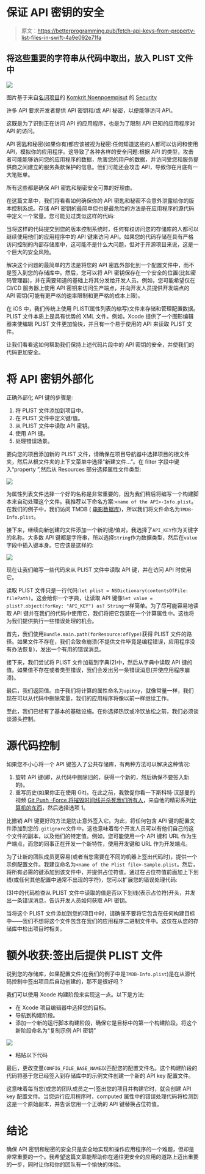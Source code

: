 # 保证 API 密钥的安全

> 原文：<https://betterprogramming.pub/fetch-api-keys-from-property-list-files-in-swift-4a9e092e71fa>

## 将这些重要的字符串从代码中取出，放入 PLIST 文件中

![](img/bf6f8f1b2f2adad38ed9a0503082222b.png)

图片基于来自[名词项目](https://thenounproject.com/)的 [Komkrit Noenpoempisut](https://thenounproject.com/itim2101/) 的 [Security](https://thenounproject.com/search/?q=key&i=3476538)

许多 API 要求开发者提供 API 密钥和/或 API 秘密，以便能够访问 API。

这既是为了识别正在访问 API 的应用程序，也是为了限制 API 已知的应用程序对 API 的访问。

API 密匙和秘密(如果你有)都应该被视为秘密:任何知道这些的人都可以访问和使用 API，模拟你的应用程序。这导致了各种各样的安全问题:根据 API 的类型，攻击者可能能够访问您的应用程序的数据，危害您的用户的数据，并访问受您和服务提供商之间建立的服务条款保护的信息。他们可能还会攻击 API，导致你在月底有一大笔账单。

所有这些都是确保 API 密匙和秘密安全可靠的好理由。

在这篇文章中，我们将看看如何确保你的 API 密匙和秘密不会意外泄露给你的版本控制系统。存储 API 密钥的最简单但也是最危险的方法是在应用程序的源代码中定义一个常量。您可能见过类似这样的代码:

当将这样的代码提交到您的版本控制系统时，任何有权访问您的存储库的人都可以继续使用他们的应用程序中的 API 键来访问 API。如果您的代码存储在具有严格访问控制的内部存储库中，这可能不是什么大问题，但对于开源项目来说，这是一个巨大的安全风险。

解决这个问题的最简单的方法是将您的 API 密匙外部化到一个配置文件中，而不是签入到您的存储库中。然后，您可以将 API 密钥保存在一个安全的位置(比如密码管理器)，并在需要知道的基础上将其分发给开发人员。例如，您可能希望仅在 CI/CD 服务器上使用 API 密钥来访问生产端点，并向开发人员提供开发端点的 API 密钥(可能有更严格的速率限制和更严格的成本上限)。

在 iOS 中，我们传统上使用 PLIST(属性列表的缩写)文件来存储和管理配置数据。PLIST 文件本质上是具有优势的 XML 文件。例如，Xcode 提供了一个图形编辑器来使编辑 PLIST 文件更加愉快，并且有一个易于使用的 API 来读取 PLIST 文件。

让我们看看这如何帮助我们保持上述代码片段中的 API 密钥的安全，并使我们的代码更加安全。

# 将 API 密钥外部化

正确外部化 API 键的步骤是:

1.  将 PLIST 文件添加到项目中。
2.  在 PLIST 文件中定义键/值。
3.  从 PLIST 文件中读取 API 密钥。
4.  使用 API 键。
5.  处理错误场景。

要向您的项目添加新的 PLIST 文件，请确保在项目导航器中选择项目的根文件夹，然后从根文件夹的上下文菜单中选择“新建文件…”。在 filter 字段中键入“property ”,然后从 Resources 部分选择属性文件类型:

![](img/ec8a55135ef1ec8c7d30bc1317b69fc4.png)

为属性列表文件选择一个好的名称是非常重要的，因为我们稍后将编写一个构建脚本来自动处理这个文件。我推荐以下命名方案:`<name of the API>-Info.plist`。在我们的例子中，我们访问 TMDB ( [电影数据库](https://www.themoviedb.org/))，所以我们将文件命名为`TMDB-Info.plist`。

接下来，继续向新创建的文件添加一个新的键/值对。我选择了`API_KEY`作为关键字的名称。大多数 API 键都是字符串，所以选择`String`作为数据类型，然后在`value`字段中插入键本身。它应该是这样的:

![](img/aa1e955c785739aba524a6110111f58d.png)

现在让我们编写一些代码来从 PLIST 文件中读取 API 键，并在访问 API 时使用它。

读取 PLIST 文件只是一行代码:`let plist = NSDictionary(contentsOfFile: filePath)`。这会给你一个字典，让读取 API 键像`let value = plist?.object(forKey: "API_KEY") as? String`一样简单。为了尽可能容易地读取 API 键并在我们的代码中使用它，我们将把它包装在一个计算属性中。这也将为我们提供执行一些错误处理的机会。

首先，我们使用`Bundle.main.path(forResource:ofType)`获得 PLIST 文件的路径。如果文件不存在，我们会致命崩溃(不提供文件毕竟是编程错误，应用程序没有办法恢复)，发出一个有用的错误消息。

接下来，我们尝试将 PLIST 文件加载到字典(2)中，然后从字典中读取 API 键的值。如果值不存在或者类型错误，我们会发出另一条错误消息(并使应用程序崩溃)。

最后，我们返回值。由于我们将计算的属性命名为`apiKey`，就像常量一样，我们现在可以从代码中删除常量，我们的应用程序将像以前一样继续工作。

至此，我们已经有了基本的基础设施。在你选择热饮或冷饮放松之前，我们必须谈谈源头控制。

# 源代码控制

如果您不小心将一个 API 键签入了公共存储库，有两种方法可以解决这种情况:

1.  旋转 API 键(即，从代码中删除旧的，获得一个新的，然后确保不要签入新的)。
2.  重写历史(如果你正在使用 Git)。在此之前，我敦促你看一下斯科特·汉瑟曼的视频 [Git Push -Force 将摧毁时间线并杀死我们所有人](https://www.youtube.com/watch?v=dgOpnebZkRo&list=PL0M0zPgJ3HSesuPIObeUVQNbKqlw5U2Vr&index=1)，来自他的精彩系列[计算机的东西](https://www.youtube.com/playlist?list=PL0M0zPgJ3HSesuPIObeUVQNbKqlw5U2Vr)，然后选择选项 1。

比撤销 API 键更好的方法是防止意外签入它。为此，将任何包含 API 键的配置文件添加到您的`.gitignore`文件中。这也意味着每个开发人员可以有他们自己的这个文件的副本，以及他们的特定值。例如，您可能使用一个 API 键和 URL 作为生产端点，而您的同事正在开发一个新特性，使用开发键和 URL 作为开发端点。

为了让新的团队成员更容易(或者当您需要在不同的机器上签出代码时)，提供一个示例配置文件。我建议命名为`<name of the Plist file>-Sample.plist`。然后，将所有必需的键添加到该文件中，并提供占位符值。通过在占位符值前面加上下划线(或任何其他配置中通常不出现的字符)，您可以扩展您的错误处理代码:

(3)中的代码检查从 PLIST 文件中读取的值是否以下划线(表示占位符)开头，并发出一条错误消息，告诉开发人员如何获取 API 密钥。

当将这个 PLIST 文件添加到您的项目中时，请确保不要将它包含在任何构建目标中——我们不想将这个文件包含在我们的应用程序二进制文件中。这仅在从您的存储库中检出项目时相关。

# 额外收获:签出后提供 PLIST 文件

说到您的存储库，如果配置文件(在我们的例子中是`TMDB-Info.plist`)是在从源代码控制中签出项目后自动创建的，那不是很好吗？

我们可以使用 Xcode 构建阶段来实现这一点。以下是方法:

*   在 Xcode 项目编辑器中选择您的目标。
*   导航到构建阶段。
*   添加一个新的运行脚本构建阶段，确保它是目标中的第一个构建阶段。将这个新阶段命名为“复制示例 API 密钥”

![](img/2970edd5f03d74271a08fc184f656550.png)

*   粘贴以下代码

最后，更改变量`CONFIG_FILE_BASE_NAME`以匹配您的配置文件名。这个构建阶段的代码将基于您已经签入到存储库中的示例文件创建一个新的 API key 配置文件。

这意味着每当您(或您的团队成员之一)签出您的项目并构建它时，就会创建 API key 配置文件。当您运行应用程序时，computed 属性中的错误处理代码将检测到这是一个原始副本，并告诉您用一个正确的 API 键替换占位符值。

# 结论

确保 API 密钥和秘密的安全只是安全地实现和操作应用程序的一个难题，但却是非常重要的一个。我希望这篇文章能帮助你在通往更安全的应用的道路上迈出重要的一步，同时让你和你的团队有一个愉快的体验。
